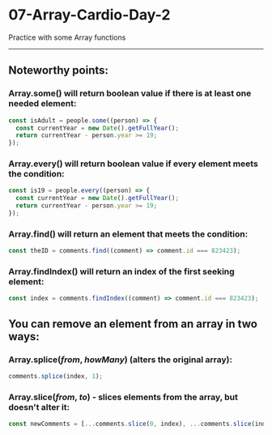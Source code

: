 # 07-Array-Cardio-Day-2

Practice with some Array functions

---

## Noteworthy points:

### Array.some() will return boolean value if there is at least one needed element:

```javascript
const isAdult = people.some((person) => {
  const currentYear = new Date().getFullYear();
  return currentYear - person.year >= 19;
});
```

### Array.every() will return boolean value if every element meets the condition:

```javascript
const is19 = people.every((person) => {
  const currentYear = new Date().getFullYear();
  return currentYear - person.year >= 19;
});
```

### Array.find() will return an element that meets the condition:

```javascript
const theID = comments.find((comment) => comment.id === 823423);
```

### Array.findIndex() will return an index of the first seeking element:

```javascript
const index = comments.findIndex((comment) => comment.id === 823423);
```

## You can remove an element from an array in two ways:

### Array.splice(_from_, _howMany_) (alters the original array):

```javascript
comments.splice(index, 1);
```

### Array.slice(_from_, _to_) - slices elements from the array, but doesn't alter it:

```javascript
const newComments = [...comments.slice(0, index), ...comments.slice(index + 1)];
```
